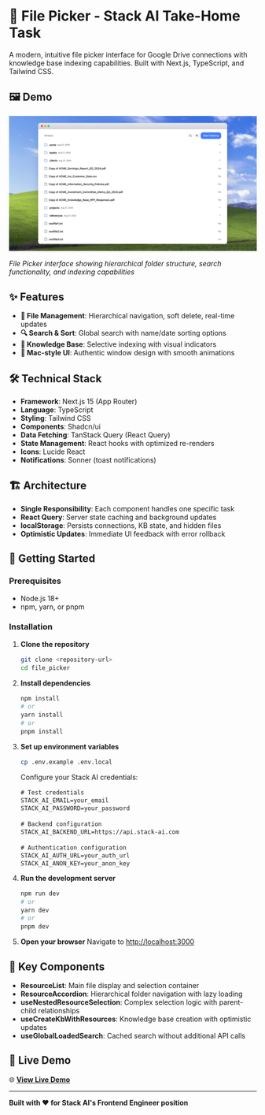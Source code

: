 # 📁 File Picker - Stack AI Take-Home Task

A modern, intuitive file picker interface for Google Drive connections with knowledge base indexing capabilities. Built with Next.js, TypeScript, and Tailwind CSS.

## 🖼️ Demo

![File Picker Demo](./public/file-picker-demo.png)

*File Picker interface showing hierarchical folder structure, search functionality, and indexing capabilities*

## ✨ Features

- **📁 File Management**: Hierarchical navigation, soft delete, real-time updates
- **🔍 Search & Sort**: Global search with name/date sorting options
- **🧠 Knowledge Base**: Selective indexing with visual indicators
- **🎨 Mac-style UI**: Authentic window design with smooth animations

## 🛠️ Technical Stack

- **Framework**: Next.js 15 (App Router)
- **Language**: TypeScript
- **Styling**: Tailwind CSS
- **Components**: Shadcn/ui
- **Data Fetching**: TanStack Query (React Query)
- **State Management**: React hooks with optimized re-renders
- **Icons**: Lucide React
- **Notifications**: Sonner (toast notifications)

## 🏗️ Architecture

- **Single Responsibility**: Each component handles one specific task
- **React Query**: Server state caching and background updates
- **localStorage**: Persists connections, KB state, and hidden files
- **Optimistic Updates**: Immediate UI feedback with error rollback

## 🚀 Getting Started

### Prerequisites
- Node.js 18+ 
- npm, yarn, or pnpm

### Installation

1. **Clone the repository**
   ```bash
   git clone <repository-url>
   cd file_picker
   ```

2. **Install dependencies**
   ```bash
   npm install
   # or
   yarn install
   # or
   pnpm install
   ```

3. **Set up environment variables**
   ```bash
   cp .env.example .env.local
   ```
   
   Configure your Stack AI credentials:
   ```env
   # Test credentials
   STACK_AI_EMAIL=your_email
   STACK_AI_PASSWORD=your_password
   
   # Backend configuration
   STACK_AI_BACKEND_URL=https://api.stack-ai.com
   
   # Authentication configuration
   STACK_AI_AUTH_URL=your_auth_url
   STACK_AI_ANON_KEY=your_anon_key
   ```

4. **Run the development server**
   ```bash
   npm run dev
   # or
   yarn dev
   # or
   pnpm dev
   ```

5. **Open your browser**
   Navigate to [http://localhost:3000](http://localhost:3000)

## 🎯 Key Components

- **ResourceList**: Main file display and selection container
- **ResourceAccordion**: Hierarchical folder navigation with lazy loading
- **useNestedResourceSelection**: Complex selection logic with parent-child relationships
- **useCreateKbWithResources**: Knowledge base creation with optimistic updates
- **useGlobalLoadedSearch**: Cached search without additional API calls

## 🚀 Live Demo

🌐 **[View Live Demo](https://file-picker-rho.vercel.app/)**

---

**Built with ❤️ for Stack AI's Frontend Engineer position**
